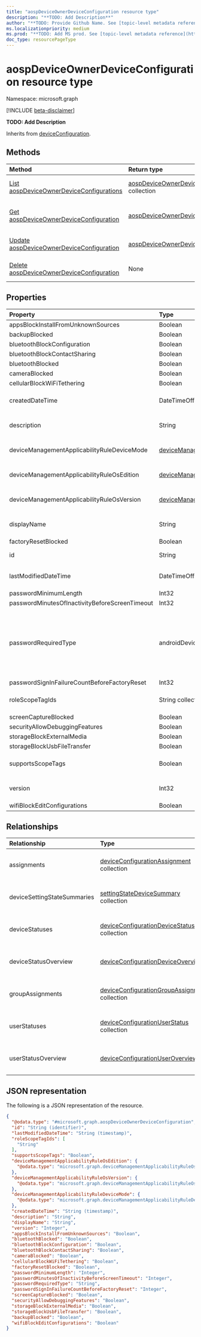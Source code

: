 ```yaml
---
title: "aospDeviceOwnerDeviceConfiguration resource type"
description: "**TODO: Add Description**"
author: "**TODO: Provide Github Name. See [topic-level metadata reference](https://msgo.azurewebsites.net/add/document/guidelines/metadata.html#topic-level-metadata)**"
ms.localizationpriority: medium
ms.prod: "**TODO: Add MS prod. See [topic-level metadata reference](https://msgo.azurewebsites.net/add/document/guidelines/metadata.html#topic-level-metadata)**"
doc_type: resourcePageType
---
```


# aospDeviceOwnerDeviceConfiguration resource type

Namespace: microsoft.graph

[!INCLUDE [beta-disclaimer](../../includes/beta-disclaimer.md)]

**TODO: Add Description**


Inherits from [deviceConfiguration](../resources/intune-deviceconfiguration.md).

## Methods
|Method|Return type|Description|
|:---|:---|:---|
|[List aospDeviceOwnerDeviceConfigurations](../api/intune-aospdeviceownerdeviceconfiguration-list.md)|[aospDeviceOwnerDeviceConfiguration](../resources/intune-aospdeviceownerdeviceconfiguration.md) collection|Get a list of the [aospDeviceOwnerDeviceConfiguration](../resources/intune-aospdeviceownerdeviceconfiguration.md) objects and their properties.|
|[Get aospDeviceOwnerDeviceConfiguration](../api/intune-aospdeviceownerdeviceconfiguration-get.md)|[aospDeviceOwnerDeviceConfiguration](../resources/intune-aospdeviceownerdeviceconfiguration.md)|Read the properties and relationships of an [aospDeviceOwnerDeviceConfiguration](../resources/intune-aospdeviceownerdeviceconfiguration.md) object.|
|[Update aospDeviceOwnerDeviceConfiguration](../api/intune-aospdeviceownerdeviceconfiguration-update.md)|[aospDeviceOwnerDeviceConfiguration](../resources/intune-aospdeviceownerdeviceconfiguration.md)|Update the properties of an [aospDeviceOwnerDeviceConfiguration](../resources/intune-aospdeviceownerdeviceconfiguration.md) object.|
|[Delete aospDeviceOwnerDeviceConfiguration](../api/intune-aospdeviceownerdeviceconfiguration-delete.md)|None|Deletes an [aospDeviceOwnerDeviceConfiguration](../resources/intune-aospdeviceownerdeviceconfiguration.md) object.|

## Properties
|Property|Type|Description|
|:---|:---|:---|
|appsBlockInstallFromUnknownSources|Boolean|**TODO: Add Description**|
|backupBlocked|Boolean|**TODO: Add Description**|
|bluetoothBlockConfiguration|Boolean|**TODO: Add Description**|
|bluetoothBlockContactSharing|Boolean|**TODO: Add Description**|
|bluetoothBlocked|Boolean|**TODO: Add Description**|
|cameraBlocked|Boolean|**TODO: Add Description**|
|cellularBlockWiFiTethering|Boolean|**TODO: Add Description**|
|createdDateTime|DateTimeOffset|**TODO: Add Description** Inherited from [deviceConfiguration](../resources/intune-deviceconfiguration.md).|
|description|String|**TODO: Add Description** Inherited from [deviceConfiguration](../resources/intune-deviceconfiguration.md).|
|deviceManagementApplicabilityRuleDeviceMode|[deviceManagementApplicabilityRuleDeviceMode](../resources/intune-devicemanagementapplicabilityruledevicemode.md)|**TODO: Add Description** Inherited from [deviceConfiguration](../resources/intune-deviceconfiguration.md).|
|deviceManagementApplicabilityRuleOsEdition|[deviceManagementApplicabilityRuleOsEdition](../resources/intune-devicemanagementapplicabilityruleosedition.md)|**TODO: Add Description** Inherited from [deviceConfiguration](../resources/intune-deviceconfiguration.md).|
|deviceManagementApplicabilityRuleOsVersion|[deviceManagementApplicabilityRuleOsVersion](../resources/intune-devicemanagementapplicabilityruleosversion.md)|**TODO: Add Description** Inherited from [deviceConfiguration](../resources/intune-deviceconfiguration.md).|
|displayName|String|**TODO: Add Description** Inherited from [deviceConfiguration](../resources/intune-deviceconfiguration.md).|
|factoryResetBlocked|Boolean|**TODO: Add Description**|
|id|String|**TODO: Add Description** Inherited from [entity](../resources/entity.md).|
|lastModifiedDateTime|DateTimeOffset|**TODO: Add Description** Inherited from [deviceConfiguration](../resources/intune-deviceconfiguration.md).|
|passwordMinimumLength|Int32|**TODO: Add Description**|
|passwordMinutesOfInactivityBeforeScreenTimeout|Int32|**TODO: Add Description**|
|passwordRequiredType|androidDeviceOwnerRequiredPasswordType|**TODO: Add Description**. The possible values are: `deviceDefault`, `required`, `numeric`, `numericComplex`, `alphabetic`, `alphanumeric`, `alphanumericWithSymbols`, `lowSecurityBiometric`, `customPassword`.|
|passwordSignInFailureCountBeforeFactoryReset|Int32|**TODO: Add Description**|
|roleScopeTagIds|String collection|**TODO: Add Description** Inherited from [deviceConfiguration](../resources/intune-deviceconfiguration.md).|
|screenCaptureBlocked|Boolean|**TODO: Add Description**|
|securityAllowDebuggingFeatures|Boolean|**TODO: Add Description**|
|storageBlockExternalMedia|Boolean|**TODO: Add Description**|
|storageBlockUsbFileTransfer|Boolean|**TODO: Add Description**|
|supportsScopeTags|Boolean|**TODO: Add Description** Inherited from [deviceConfiguration](../resources/intune-deviceconfiguration.md).|
|version|Int32|**TODO: Add Description** Inherited from [deviceConfiguration](../resources/intune-deviceconfiguration.md).|
|wifiBlockEditConfigurations|Boolean|**TODO: Add Description**|

## Relationships
|Relationship|Type|Description|
|:---|:---|:---|
|assignments|[deviceConfigurationAssignment](../resources/intune-deviceconfigurationassignment.md) collection|**TODO: Add Description** Inherited from [deviceConfiguration](../resources/deviceconfiguration.md)|
|deviceSettingStateSummaries|[settingStateDeviceSummary](../resources/intune-settingstatedevicesummary.md) collection|**TODO: Add Description** Inherited from [deviceConfiguration](../resources/deviceconfiguration.md)|
|deviceStatuses|[deviceConfigurationDeviceStatus](../resources/intune-deviceconfigurationdevicestatus.md) collection|**TODO: Add Description** Inherited from [deviceConfiguration](../resources/deviceconfiguration.md)|
|deviceStatusOverview|[deviceConfigurationDeviceOverview](../resources/intune-deviceconfigurationdeviceoverview.md)|**TODO: Add Description** Inherited from [deviceConfiguration](../resources/deviceconfiguration.md)|
|groupAssignments|[deviceConfigurationGroupAssignment](../resources/intune-deviceconfigurationgroupassignment.md) collection|**TODO: Add Description** Inherited from [deviceConfiguration](../resources/deviceconfiguration.md)|
|userStatuses|[deviceConfigurationUserStatus](../resources/intune-deviceconfigurationuserstatus.md) collection|**TODO: Add Description** Inherited from [deviceConfiguration](../resources/deviceconfiguration.md)|
|userStatusOverview|[deviceConfigurationUserOverview](../resources/intune-deviceconfigurationuseroverview.md)|**TODO: Add Description** Inherited from [deviceConfiguration](../resources/deviceconfiguration.md)|

## JSON representation
The following is a JSON representation of the resource.
<!-- {
  "blockType": "resource",
  "keyProperty": "id",
  "@odata.type": "microsoft.graph.aospDeviceOwnerDeviceConfiguration",
  "baseType": "microsoft.graph.deviceConfiguration",
  "openType": false
}
-->
``` json
{
  "@odata.type": "#microsoft.graph.aospDeviceOwnerDeviceConfiguration",
  "id": "String (identifier)",
  "lastModifiedDateTime": "String (timestamp)",
  "roleScopeTagIds": [
    "String"
  ],
  "supportsScopeTags": "Boolean",
  "deviceManagementApplicabilityRuleOsEdition": {
    "@odata.type": "microsoft.graph.deviceManagementApplicabilityRuleOsEdition"
  },
  "deviceManagementApplicabilityRuleOsVersion": {
    "@odata.type": "microsoft.graph.deviceManagementApplicabilityRuleOsVersion"
  },
  "deviceManagementApplicabilityRuleDeviceMode": {
    "@odata.type": "microsoft.graph.deviceManagementApplicabilityRuleDeviceMode"
  },
  "createdDateTime": "String (timestamp)",
  "description": "String",
  "displayName": "String",
  "version": "Integer",
  "appsBlockInstallFromUnknownSources": "Boolean",
  "bluetoothBlocked": "Boolean",
  "bluetoothBlockConfiguration": "Boolean",
  "bluetoothBlockContactSharing": "Boolean",
  "cameraBlocked": "Boolean",
  "cellularBlockWiFiTethering": "Boolean",
  "factoryResetBlocked": "Boolean",
  "passwordMinimumLength": "Integer",
  "passwordMinutesOfInactivityBeforeScreenTimeout": "Integer",
  "passwordRequiredType": "String",
  "passwordSignInFailureCountBeforeFactoryReset": "Integer",
  "screenCaptureBlocked": "Boolean",
  "securityAllowDebuggingFeatures": "Boolean",
  "storageBlockExternalMedia": "Boolean",
  "storageBlockUsbFileTransfer": "Boolean",
  "backupBlocked": "Boolean",
  "wifiBlockEditConfigurations": "Boolean"
}
```

